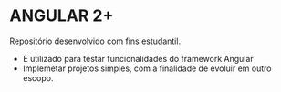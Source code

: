 # ANGULAR 2+ 

Repositório desenvolvido com fins estudantil. 

- É utilizado para testar funcionalidades do framework Angular
- Implemetar projetos simples, com a finalidade de evoluir em outro escopo.


	
  
